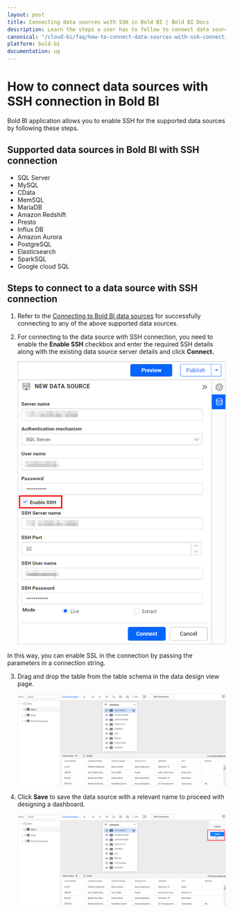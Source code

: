```yaml
---
layout: post
title: Connecting data sources with SSH in Bold BI | Bold BI Docs
description: Learn the steps a user has to follow to connect data sources with SSH connection in Bold BI for embedded analytics.
canonical: "/cloud-bi/faq/how-to-connect-data-sources-with-ssh-connection-in-bold-bi/"
platform: bold-bi
documentation: ug
---
```


# How to connect data sources with SSH connection in Bold BI

Bold BI application allows you to enable SSH for the supported data sources by following these steps.

## Supported data sources in Bold BI with SSH connection

<ul>
<li>SQL Server</li>
<li>MySQL</li>
<li>CData</li>
<li>MemSQL</li>
<li>MariaDB</li>
<li>Amazon Redshift</li>
<li>Presto</li>
<li>Influx DB</li>
<li>Amazon Aurora</li>
<li>PostgreSQL</li>
<li>Elasticsearch</li>
<li>SparkSQL</li>
<li>Google cloud SQL</li>
</ul>

## Steps to connect to a data source with SSH connection

1.	Refer to the [Connecting to Bold BI data sources](https://help.boldbi.com/embedded-bi/working-with-data-source/data-connectors/) for successfully connecting to any of the above supported data sources.

2.	For connecting to the data source with SSH connection, you need to enable the **Enable SSH** checkbox and enter the required SSH details along with the existing data source server details and click **Connect.**

    ![SSH option in data source](/static/assets/embedded/faq/images/ssh-option-faq.png#max-width=50%)

In this way, you can enable SSL in the connection by passing the parameters in a connection string.

3.	Drag and drop the table from the table schema in the data design view page.

    ![Table schema](/static/assets/embedded/faq/images/ssh-tables.png#max-width=100%)

4.	Click **Save** to save the data source with a relevant name to proceed with designing a dashboard.

    ![Save option](/static/assets/embedded/faq/images/ssh-save-option.png#max-width=100%)
